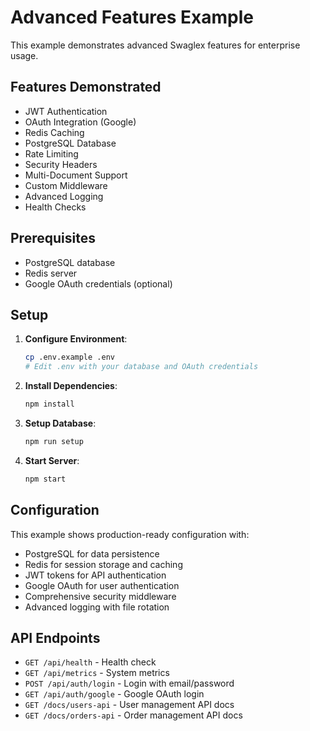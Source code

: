 # Advanced Features Example

This example demonstrates advanced Swaglex features for enterprise usage.

## Features Demonstrated

- JWT Authentication
- OAuth Integration (Google)
- Redis Caching
- PostgreSQL Database
- Rate Limiting
- Security Headers
- Multi-Document Support
- Custom Middleware
- Advanced Logging
- Health Checks

## Prerequisites

- PostgreSQL database
- Redis server
- Google OAuth credentials (optional)

## Setup

1. **Configure Environment**:

   ```bash
   cp .env.example .env
   # Edit .env with your database and OAuth credentials
   ```

2. **Install Dependencies**:

   ```bash
   npm install
   ```

3. **Setup Database**:

   ```bash
   npm run setup
   ```

4. **Start Server**:
   ```bash
   npm start
   ```

## Configuration

This example shows production-ready configuration with:

- PostgreSQL for data persistence
- Redis for session storage and caching
- JWT tokens for API authentication
- Google OAuth for user authentication
- Comprehensive security middleware
- Advanced logging with file rotation

## API Endpoints

- `GET /api/health` - Health check
- `GET /api/metrics` - System metrics
- `POST /api/auth/login` - Login with email/password
- `GET /api/auth/google` - Google OAuth login
- `GET /docs/users-api` - User management API docs
- `GET /docs/orders-api` - Order management API docs
